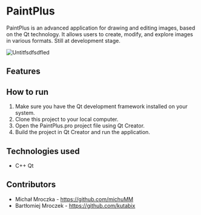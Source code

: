 # PaintPlus

PaintPlus is an advanced application for drawing and editing images, based on the Qt technology. It allows users to create, modify, and explore images in various formats. Still at development stage.

![Untitfsdfsdfled](https://github.com/michuMM/PaintPlus/assets/63909687/c5eeb3bc-0eb8-4d81-a3bb-1cd9d4a9027b)

## Features



## How to run

1. Make sure you have the Qt development framework installed on your system.
2. Clone this project to your local computer.
3. Open the PaintPlus.pro project file using Qt Creator.
4. Build the project in Qt Creator and run the application.

## Technologies used

- C++ Qt

## Contributors

- Michał Mroczka - https://github.com/michuMM
- Bartłomiej Mroczek - https://github.com/kutabix
